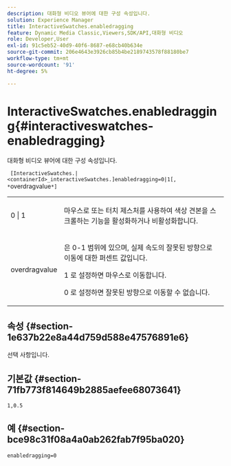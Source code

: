 ```yaml
---
description: 대화형 비디오 뷰어에 대한 구성 속성입니다.
solution: Experience Manager
title: InteractiveSwatches.enabledragging
feature: Dynamic Media Classic,Viewers,SDK/API,대화형 비디오
role: Developer,User
exl-id: 91c5eb52-40d9-40f6-8687-e68cb40b634e
source-git-commit: 206e4643e3926cb85b4be2189743578f88180be7
workflow-type: tm+mt
source-wordcount: '91'
ht-degree: 5%

---
```


# InteractiveSwatches.enabledragging{#interactiveswatches-enabledragging}

대화형 비디오 뷰어에 대한 구성 속성입니다.

` [InteractiveSwatches.|<containerId>_interactiveSwatches.]enabledragging=0|1[, *`overdragvalue`*]`

<table id="table_441553CD34C94A58A9D7CBF772DEDDB6"> 
 <tbody> 
  <tr> 
   <td colname="col1"> <p> <span class="codeph"> 0 | 1 </span> </p> </td> 
   <td colname="col2"> <p> 마우스로 또는 터치 제스처를 사용하여 색상 견본을 스크롤하는 기능을 활성화하거나 비활성화합니다. </p> </td> 
  </tr> 
  <tr> 
   <td colname="col1"> <p> <span class="codeph"> <span class="varname"> overdragvalue  </span> </span> </p> </td> 
   <td colname="col2"> <p> 은 <span class="codeph"> 0-1 </span> 범위에 있으며, 실제 속도의 잘못된 방향으로 이동에 대한 퍼센트 값입니다. </p> <p><span class="codeph"> 1 </span> 로 설정하면 마우스로 이동합니다. </p> <p><span class="codeph"> 0 </span> 로 설정하면 잘못된 방향으로 이동할 수 없습니다. </p> </td> 
  </tr> 
 </tbody> 
</table>

## 속성 {#section-1e637b22e8a44d759d588e47576891e6}

선택 사항입니다.

## 기본값 {#section-71fb773f814649b2885aefee68073641}

`1,0.5`

## 예 {#section-bce98c31f08a4a0ab262fab7f95ba020}

```
enabledragging=0
```
